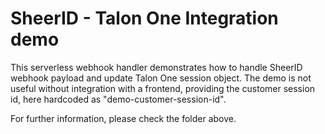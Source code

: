 
# SheerID - Talon One Integration demo

This serverless webhook handler demonstrates how to handle SheerID webhook payload and update Talon One session object. The demo is not useful without integration with a frontend, providing the customer session id, here hardcoded as "demo-customer-session-id". 

For further information, please check the folder above.